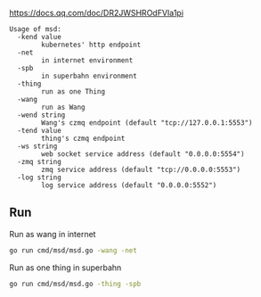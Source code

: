 
https://docs.qq.com/doc/DR2JWSHROdFVIa1pi

```text
Usage of msd:
  -kend value
        kubernetes' http endpoint
  -net
        in internet environment
  -spb
        in superbahn environment
  -thing
        run as one Thing
  -wang
        run as Wang
  -wend string
        Wang's czmq endpoint (default "tcp://127.0.0.1:5553")
  -tend value
        thing's czmq endpoint
  -ws string
        web socket service address (default "0.0.0.0:5554")
  -zmq string
        zmq service address (default "tcp://0.0.0.0:5553")
  -log string
        log service address (default "0.0.0.0:5552")
```

## Run
Run as wang in internet
```bash
go run cmd/msd/msd.go -wang -net
```

Run as one thing in superbahn
```bash
go run cmd/msd/msd.go -thing -spb
```